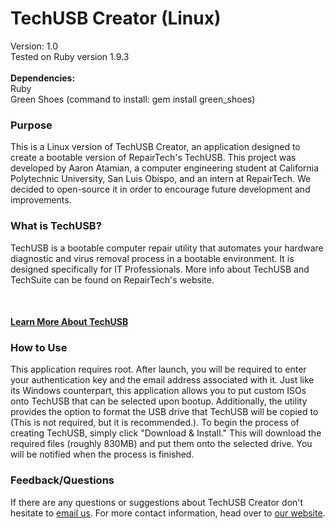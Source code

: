 TechUSB Creator (Linux)
=====================
Version: 1.0<br/>
Tested on Ruby version 1.9.3
<br/><br/>
<b>Dependencies:</b><br/>
Ruby<br/>
Green Shoes (command to install: gem install green_shoes)<br>
<h3>Purpose</h3>
<p>This is a Linux version of TechUSB Creator, an application designed to create a bootable version of RepairTech's TechUSB. This project was developed by Aaron Atamian, a computer engineering student at California Polytechnic University, San Luis Obispo, and an intern at RepairTech. We decided to open-source it in order to encourage future development and improvements.</p>
<h3>What is TechUSB?</h3>
<p>
TechUSB is a bootable computer repair utility that automates your hardware diagnostic and virus removal process in a bootable environment. It is designed specifically for IT Professionals. More info about TechUSB and TechSuite can be found on RepairTech's website.</p>
<br/><h4><a href="https://repairtechsolutions.com">Learn More About TechUSB</a></h4>
<h3>How to Use</h3>
<p> This application requires root. After launch, you will be required to enter your authentication key and the email address associated with it. Just like its Windows counterpart, this application allows you to put custom ISOs onto TechUSB that can be selected upon bootup. Additionally, the utility provides the option to format the USB drive that TechUSB will be copied to (This is not required, but it is recommended.). To begin the process of creating TechUSB, simply click "Download & Install." This will download the required files (roughly 830MB) and put them onto the selected drive. You will be notified when the process is finished.</p>
<h3>Feedback/Questions</h3>
<p> If there are any questions or suggestions about TechUSB Creator don't hesitate to <a href="mailto:support@repairtechsolutions.com">email us</a>. For more contact information, head over to <a href="https://repairtechsolutions.com/Company/ContactUs">our website</a>.</p>
<br/><br/>
